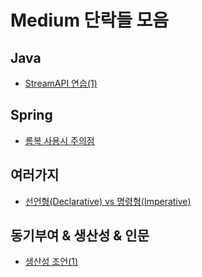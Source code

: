 # Medium 단락들 모음

## Java

* [StreamAPI 연습(1)](./java/Practical-Guide-to-Java%20Stream-API.md)

## Spring

* [롬복 사용시 주의점](./spring/Good-and-Bad-usage-of-Lombok.md)

## 여러가지

* [선언형(Declarative) vs 명령형(Imperative)](./others/Declarative-Imperative-Programming.md)

## 동기부여 & 생산성 & 인문

* [생산성 조언(1)](./motivate/I-Spent-1500-Hours-Learning-How-To-Be-Productive.md)